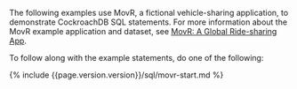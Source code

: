 The following examples use MovR, a fictional vehicle-sharing application, to demonstrate CockroachDB SQL statements. For more information about the MovR example application and dataset, see [MovR: A Global Ride-sharing App](movr.html).

To follow along with the example statements, do one of the following:

{% include {{page.version.version}}/sql/movr-start.md %}
